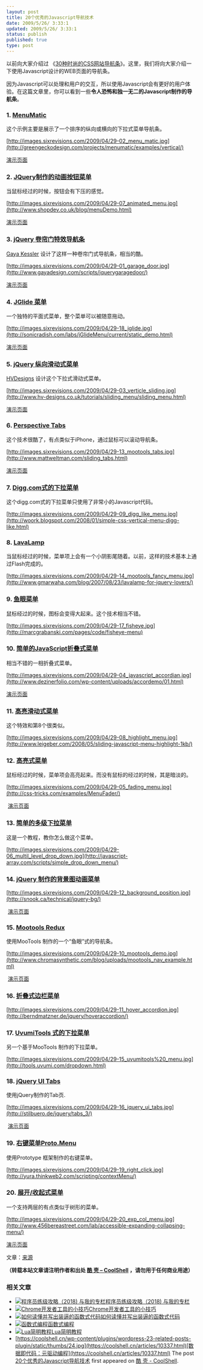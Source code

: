 ```yaml
---
layout: post
title: 20个优秀的Javascript导航技术
date: 2009/5/26/ 3:33:1
updated: 2009/5/26/ 3:33:1
status: publish
published: true
type: post
---
```


以前向大家介绍过 《[30种时尚的CSS网站导航条](https://coolshell.cn/articles/562.html)》。这里，我们将向大家介绍一下使用Javascript设计的WEB页面的导航条。


因为Javascript可以处理和用户的交互，所以使用Javascript会有更好的用户体验。在这篇文章里，你可以看到一些**令人恐怖和独一无二的Javascript制作的导航条**。


### 1. [MenuMatic](http://greengeckodesign.com/projects/menumatic.aspx)


这个示例主要是展示了一个排序的纵向或横向的下拉式菜单导航条。


[http://images.sixrevisions.com/2009/04/29-02_menu_matic.jpg](http://greengeckodesign.com/projects/menumatic/examples/vertical/)


[演示页面](http://greengeckodesign.com/projects/menumatic/examples/vertical/)



### 2. [JQuery制作的动画按钮菜单](http://www.shopdev.co.uk/blog/animated-menus-using-jquery/)


当鼠标经过的时候，按钮会有下压的感觉。


[http://images.sixrevisions.com/2009/04/29-07_animated_menu.jpg](http://www.shopdev.co.uk/blog/menuDemo.html)


[演示页面](http://www.shopdev.co.uk/blog/menuDemo.html)


### 3. [jQuery 卷帘门特效导航条](http://www.gayadesign.com/diy/jquery-convertion-garagedoor-effect-using-javascript/)


[Gaya Kessler](http://www.gayadesign.com/about/) 设计了这样一种卷帘门式导航条，相当的酷。


[http://images.sixrevisions.com/2009/04/29-01_garage_door.jpg](http://www.gayadesign.com/scripts/jquerygaragedoor/)


[演示页面](http://www.gayadesign.com/scripts/jquerygaragedoor/)


### 4. [JGlide 菜单](http://sonicradish.com/labs/jGlideMenu/current/?src=ASL_LAB)


一个独特的平面式菜单，整个菜单可以被随意拖动。


[http://images.sixrevisions.com/2009/04/29-18_jglide.jpg](http://sonicradish.com/labs/jGlideMenu/current/static_demo.html)


[演示页面](http://sonicradish.com/labs/jGlideMenu/current/static_demo.html)


### 5. [jQuery 纵向滑动式菜单](http://hv-designs.co.uk/2009/02/17/sliding-jquery-menu/)


[HVDesigns](http://hv-designs.co.uk/) 设计这个下拉式滑动式菜单。


[http://images.sixrevisions.com/2009/04/29-03_verticle_sliding.jpg](http://www.hv-designs.co.uk/tutorials/sliding_menu/sliding_menu.html)


[演示页面](http://www.hv-designs.co.uk/tutorials/sliding_menu/sliding_menu.html)


### 6. [Perspective Tabs](http://www.mattweltman.com/sliding_tabs.html)


这个技术很酷了，有点类似于iPhone，通过鼠标可以滚动导航条。


[http://images.sixrevisions.com/2009/04/29-13_mootools_tabs.jpg](http://www.mattweltman.com/sliding_tabs.html)


[演示页面](http://www.mattweltman.com/sliding_tabs.html)


### 7. [Digg.com式的下拉菜单](http://woork.blogspot.com/2008/01/simple-css-vertical-menu-digg-like.html)


这个digg.com式的下拉菜单只使用了非常小的Javascript代码。


[http://images.sixrevisions.com/2009/04/29-09_digg_like_menu.jpg](http://woork.blogspot.com/2008/01/simple-css-vertical-menu-digg-like.html)


### 8. [LavaLamp](http://www.gmarwaha.com/blog/2007/08/23/lavalamp-for-jquery-lovers/)


当鼠标经过的时候，菜单项上会有一个小阴影尾随着。以前，这样的技术基本上通过Flash完成的。


[http://images.sixrevisions.com/2009/04/29-14_mootools_fancy_menu.jpg](http://www.gmarwaha.com/blog/2007/08/23/lavalamp-for-jquery-lovers/)


### 9. [鱼眼菜单](http://marcgrabanski.com/pages/code/fisheye-menu)


鼠标经过的时候，图标会变得大起来。这个技术相当不错。


[http://images.sixrevisions.com/2009/04/29-17_fisheye.jpg](http://marcgrabanski.com/pages/code/fisheye-menu)


### 10. [简单的JavaScript折叠式菜单](http://www.dezinerfolio.com/2007/07/19/simple-javascript-accordions/)


相当不错的一相折叠式菜单。


[http://images.sixrevisions.com/2009/04/29-04_javascript_accordian.jpg](http://www.dezinerfolio.com/wp-content/uploads/accordemo/01.html)


[演示页面](http://www.dezinerfolio.com/wp-content/uploads/accordemo/01.html)


### 11. [高亮滑动式菜单](http://www.leigeber.com/2008/05/sliding-javascript-menu-highlight-1kb/)


这个特效和第8个很类似。


[http://images.sixrevisions.com/2009/04/29-08_highlight_menu.jpg](http://www.leigeber.com/2008/05/sliding-javascript-menu-highlight-1kb/)


### 12. [高亮式菜单](http://css-tricks.com/learning-jquery-fading-menu-replacing-content/)


鼠标经过的时候，菜单项会高亮起来。而没有鼠标的经过的时候，其是暗淡的。


[http://images.sixrevisions.com/2009/04/29-05_fading_menu.jpg](http://css-tricks.com/examples/MenuFader/)


 [演示页面](http://css-tricks.com/examples/MenuFader/)


### 13. [简单的多级下拉菜单](http://javascript-array.com/scripts/simple_drop_down_menu/)


这是一个教程，教你怎么做这个菜单。


[http://images.sixrevisions.com/2009/04/29-06_multil_level_drop_down.jpg](http://javascript-array.com/scripts/simple_drop_down_menu/)


### 14. [jQuery 制作的背景图动画菜单](http://snook.ca/archives/javascript/jquery-bg-image-animations/)


[http://images.sixrevisions.com/2009/04/29-12_background_position.jpg](http://snook.ca/technical/jquery-bg/)


 [演示页面](http://snook.ca/technical/jquery-bg/)


### 15. [Mootools Redux](http://www.chromasynthetic.com/blog/mootools-demo-redux/57/)


使用MooTools 制作的一个“鱼眼”式的导航条。


[http://images.sixrevisions.com/2009/04/29-10_mootools_demo.jpg](http://www.chromasynthetic.com/blog/uploads/mootools_nav_example.html)


 [演示页面](http://www.chromasynthetic.com/blog/uploads/mootools_nav_example.html)


### 16. [折叠式边栏菜单](http://berndmatzner.de/jquery/hoveraccordion/)


[http://images.sixrevisions.com/2009/04/29-11_hover_accordion.jpg](http://berndmatzner.de/jquery/hoveraccordion/)


### 17. [UvumiTools 式的下拉菜单](http://tools.uvumi.com/dropdown.html)


另一个基于MooTools 制作的下拉菜单。


[http://images.sixrevisions.com/2009/04/29-15_uvumitools%20_menu.jpg](http://tools.uvumi.com/dropdown.html)


### 18. [jQuery UI Tabs](http://stilbuero.de/jquery/tabs_3/)


使用jQuery制作的Tab页.


[http://images.sixrevisions.com/2009/04/29-16_jquery_ui_tabs.jpg](http://stilbuero.de/jquery/tabs_3/)


 [演示页面](http://stilbuero.de/jquery/tabs_3/)


### 19. [右键菜单Proto.Menu](http://yura.thinkweb2.com/scripting/contextMenu/)


使用Prototype 框架制作的右键菜单。


[http://images.sixrevisions.com/2009/04/29-19_right_click.jpg](http://yura.thinkweb2.com/scripting/contextMenu/)


### 20. [展开/收起式菜单](http://www.456bereastreet.com/archive/200705/accessible_expanding_and_collapsing_menu/)


一个支持两层的有点类似于树形的菜单。


[http://images.sixrevisions.com/2009/04/29-20_exp_col_menu.jpg](http://www.456bereastreet.com/lab/accessible-expanding-collapsing-menu/)


[演示页面](http://www.456bereastreet.com/lab/accessible-expanding-collapsing-menu/)


文章：[来源](http://sixrevisions.com/javascript/20-excellent-javascript-navigation-techniques-and-examples/)



**（转载本站文章请注明作者和出处 [酷 壳 – CoolShell](https://coolshell.cn/) ，请勿用于任何商业用途）**



### 相关文章

* [![程序员练级攻略（2018)  与我的专栏](../wp-content/uploads/2018/05/300x262-150x150.jpg)](https://coolshell.cn/articles/18360.html)[程序员练级攻略（2018) 与我的专栏](https://coolshell.cn/articles/18360.html)
* [![Chrome开发者工具的小技巧](../wp-content/uploads/2017/01/pretty-code-150x150.gif)](https://coolshell.cn/articles/17634.html)[Chrome开发者工具的小技巧](https://coolshell.cn/articles/17634.html)
* [![如何读懂并写出装逼的函数式代码](../wp-content/uploads/2016/10/drawing-recursive-150x150.jpg)](https://coolshell.cn/articles/17524.html)[如何读懂并写出装逼的函数式代码](https://coolshell.cn/articles/17524.html)
* [![函数式编程](../wp-content/uploads/2013/12/yoda-lambda-150x150.png)](https://coolshell.cn/articles/10822.html)[函数式编程](https://coolshell.cn/articles/10822.html)
* [![Lua简明教程](../wp-content/uploads/2013/12/lua-150x150.gif)](https://coolshell.cn/articles/10739.html)[Lua简明教程](https://coolshell.cn/articles/10739.html)
* [https://coolshell.cn/wp-content/plugins/wordpress-23-related-posts-plugin/static/thumbs/24.jpg](https://coolshell.cn/articles/10337.html)[数据即代码：元驱动编程](https://coolshell.cn/articles/10337.html)
The post [20个优秀的Javascript导航技术](https://coolshell.cn/articles/918.html) first appeared on [酷 壳 - CoolShell](https://coolshell.cn).